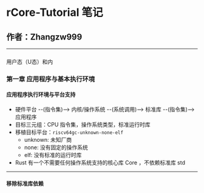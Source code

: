 
# rCore-Tutorial 笔记

## 作者：Zhangzw999

---

### 

用户态（U态）和内

### 第一章 应用程序与基本执行环境

#### 应用程序执行环境与平台支持

- 硬件平台 --(指令集)--> 内核/操作系统 --(系统调用)--> 标准库 --(指令集)--> 应用程序
- 目标三元组：CPU 指令集，操作系统类型，标准运行时库
- 移植目标平台：`riscv64gc-unknown-none-elf`
  - unknown: 未知厂商
  - none: 没有固定的操作系统
  - elf: 没有标准的运行时库
- Rust 有一个不需要任何操作系统支持的核心库 Core ，不依赖标准库 std

---

#### 移除标准库依赖


  
